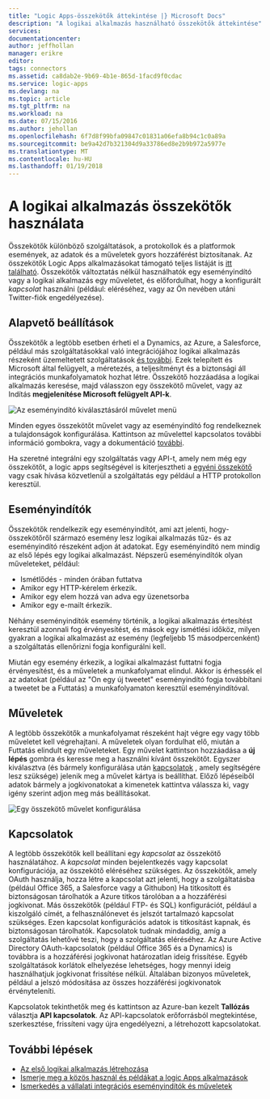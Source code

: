 ```yaml
---
title: "Logic Apps-összekötők áttekintése |} Microsoft Docs"
description: "A logikai alkalmazás használható összekötők áttekintése"
services: 
documentationcenter: 
author: jeffhollan
manager: erikre
editor: 
tags: connectors
ms.assetid: ca8dab2e-9b69-4b1e-865d-1facd9f0cdac
ms.service: logic-apps
ms.devlang: na
ms.topic: article
ms.tgt_pltfrm: na
ms.workload: na
ms.date: 07/15/2016
ms.author: jehollan
ms.openlocfilehash: 6f7d8f99bfa09847c01831a06efa8b94c1c0a89a
ms.sourcegitcommit: be9a42d7b321304d9a33786ed8e2b9b972a5977e
ms.translationtype: MT
ms.contentlocale: hu-HU
ms.lasthandoff: 01/19/2018
---
```

# <a name="using-connectors-in-a-logic-app"></a>A logikai alkalmazás összekötők használata
Összekötők különböző szolgáltatások, a protokollok és a platformok események, az adatok és a műveletek gyors hozzáférést biztosítanak.  Az összekötők Logic Apps alkalmazásokat támogató teljes listáját is [itt található](apis-list.md).  Összekötők változtatás nélkül használhatók egy eseményindító vagy a logikai alkalmazás egy műveletet, és előfordulhat, hogy a konfigurált *kapcsolat* használni (például: eléréséhez, vagy az Ön nevében utáni Twitter-fiók engedélyezése).

## <a name="basics"></a>Alapvető beállítások
Összekötők a legtöbb esetben érheti el a Dynamics, az Azure, a Salesforce, például más szolgáltatásokkal való integrációjához logikai alkalmazás részeként üzemeltetett szolgáltatások [és további](apis-list.md).  Ezek telepített és Microsoft által felügyelt, a méretezés, a teljesítményt és a biztonsági áll integrációs munkafolyamatok hozhat létre.  Összekötő hozzáadása a logikai alkalmazás keresése, majd válasszon egy összekötő művelet, vagy az Indítás **megjelenítése Microsoft felügyelt API-k**.

![Az eseményindító kiválasztásáról művelet menü][1]

Minden egyes összekötőt művelet vagy az eseményindító fog rendelkeznek a tulajdonságok konfigurálása.  Kattintson az művelettel kapcsolatos további információ gombokra, vagy a dokumentáció [további](apis-list.md).

Ha szeretné integrálni egy szolgáltatás vagy API-t, amely nem még egy összekötőt, a logic apps segítségével is kiterjesztheti a [egyéni összekötő](../logic-apps/logic-apps-create-api-app.md) vagy csak hívása közvetlenül a szolgáltatás egy például a HTTP protokollon keresztül.

## <a name="triggers"></a>Eseményindítók
Összekötők rendelkezik egy eseményindítót, ami azt jelenti, hogy-összekötőről származó esemény lesz logikai alkalmazás tűz- és az eseményindító részeként adjon át adatokat.  Egy eseményindító nem mindig az első lépés egy logikai alkalmazást.  Népszerű eseményindítók olyan műveleteket, például:

* Ismétlődés - minden órában futtatva
* Amikor egy HTTP-kérelem érkezik.
* Amikor egy elem hozzá van adva egy üzenetsorba
* Amikor egy e-mailt érkezik.

Néhány eseményindítók esemény történik, a logikai alkalmazás értesítést keresztül azonnali fog érvényesítést, és mások egy ismétlési időköz, milyen gyakran a logikai alkalmazást az esemény (legfeljebb 15 másodpercenként) a szolgáltatás ellenőrizni fogja konfigurálni kell.  

Miután egy esemény érkezik, a logikai alkalmazást futtatni fogja érvényesítést, és a műveletek a munkafolyamat elindul.  Akkor is érhessék el az adatokat (például az "On egy új tweetet" eseményindító fogja továbbítani a tweetet be a Futtatás) a munkafolyamaton keresztül eseményindítóval.

## <a name="actions"></a>Műveletek
A legtöbb összekötők a munkafolyamat részeként hajt végre egy vagy több műveletet kell végrehajtani.  A műveletek olyan fordulhat elő, miután a Futtatás elindult egy műveleteket.  Egy művelet kattintson hozzáadása a **új lépés** gombra és keresse meg a használni kívánt összekötőt.  Egyszer kiválasztva (és bármely konfigurálása után [kapcsolatok](#connections) , amely segítségére lesz szüksége) jelenik meg a művelet kártya is beállíthat.  Előző lépéseiből adatok bármely a jogkivonatokat a kimenetek kattintva válassza ki, vagy igény szerint adjon meg más beállításokat.

![Egy összekötő művelet konfigurálása][2]

## <a name="connections"></a>Kapcsolatok
A legtöbb összekötők kell beállítani egy *kapcsolat* az összekötő használatához.  A *kapcsolat* minden bejelentkezés vagy kapcsolat konfigurációja, az összekötő eléréséhez szükséges.  Az összekötők, amely OAuth használja, hozza létre a kapcsolat azt jelenti, hogy a szolgáltatásba (például Office 365, a Salesforce vagy a Githubon) Ha titkosított és biztonságosan tárolhatók a Azure titkos tárolóban a a hozzáférési jogkivonat.  Más összekötők (például FTP- és SQL) konfigurációt, például a kiszolgáló címét, a felhasználónevet és jelszót tartalmazó kapcsolat szükséges.  Ezen kapcsolat konfigurációs adatok is titkosítást kapnak, és biztonságosan tárolhatók.  Kapcsolatok tudnak mindaddig, amíg a szolgáltatás lehetővé teszi, hogy a szolgáltatás eléréséhez.  Az Azure Active Directory OAuth-kapcsolatok (például Office 365 és a Dynamics) is továbbra is a hozzáférési jogkivonat határozatlan ideig frissítése.  Egyéb szolgáltatások korlátok elhelyezése lehetséges, hogy mennyi ideig használhatjuk jogkivonat frissítése nélkül.  Általában bizonyos műveletek, például a jelszó módosítása az összes hozzáférési jogkivonatok érvényteleníti.  

Kapcsolatok tekinthetők meg és kattintson az Azure-ban kezelt **Tallózás** választja **API kapcsolatok**.  Az API-kapcsolatok erőforrásból megtekintése, szerkesztése, frissíteni vagy újra engedélyezni, a létrehozott kapcsolatokat.

## <a name="next-steps"></a>További lépések
* [Az első logikai alkalmazás létrehozása](../logic-apps/quickstart-create-first-logic-app-workflow.md)
* [Ismerje meg a közös használ és példákat a logic Apps alkalmazások](../logic-apps/logic-apps-examples-and-scenarios.md)
* [Ismerkedés a vállalati integrációs eseményindítók és műveletek](../logic-apps/logic-apps-enterprise-integration-overview.md)

<!--Image References -->
[1]: ./media/connectors-overview/addAction.png
[2]: ./media/connectors-overview/configureAction.png

